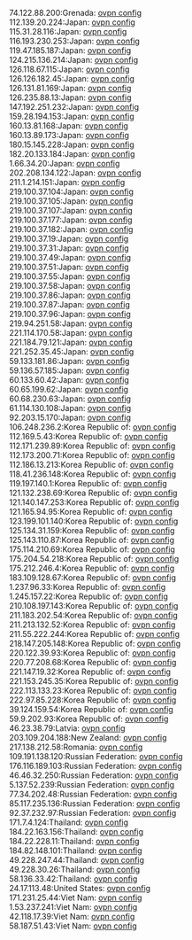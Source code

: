 74.122.88.200:Grenada: [ovpn config](vpn/74_122_88_200.ovpn)  
112.139.20.224:Japan: [ovpn config](vpn/112_139_20_224.ovpn)  
115.31.28.116:Japan: [ovpn config](vpn/115_31_28_116.ovpn)  
116.193.230.253:Japan: [ovpn config](vpn/116_193_230_253.ovpn)  
119.47.185.187:Japan: [ovpn config](vpn/119_47_185_187.ovpn)  
124.215.136.214:Japan: [ovpn config](vpn/124_215_136_214.ovpn)  
126.118.67.115:Japan: [ovpn config](vpn/126_118_67_115.ovpn)  
126.126.182.45:Japan: [ovpn config](vpn/126_126_182_45.ovpn)  
126.131.81.169:Japan: [ovpn config](vpn/126_131_81_169.ovpn)  
126.235.88.13:Japan: [ovpn config](vpn/126_235_88_13.ovpn)  
147.192.251.232:Japan: [ovpn config](vpn/147_192_251_232.ovpn)  
159.28.194.153:Japan: [ovpn config](vpn/159_28_194_153.ovpn)  
160.13.81.168:Japan: [ovpn config](vpn/160_13_81_168.ovpn)  
160.13.89.173:Japan: [ovpn config](vpn/160_13_89_173.ovpn)  
180.15.145.228:Japan: [ovpn config](vpn/180_15_145_228.ovpn)  
182.20.133.184:Japan: [ovpn config](vpn/182_20_133_184.ovpn)  
1.66.34.20:Japan: [ovpn config](vpn/1_66_34_20.ovpn)  
202.208.134.122:Japan: [ovpn config](vpn/202_208_134_122.ovpn)  
211.1.214.151:Japan: [ovpn config](vpn/211_1_214_151.ovpn)  
219.100.37.104:Japan: [ovpn config](vpn/219_100_37_104.ovpn)  
219.100.37.105:Japan: [ovpn config](vpn/219_100_37_105.ovpn)  
219.100.37.107:Japan: [ovpn config](vpn/219_100_37_107.ovpn)  
219.100.37.177:Japan: [ovpn config](vpn/219_100_37_177.ovpn)  
219.100.37.182:Japan: [ovpn config](vpn/219_100_37_182.ovpn)  
219.100.37.19:Japan: [ovpn config](vpn/219_100_37_19.ovpn)  
219.100.37.31:Japan: [ovpn config](vpn/219_100_37_31.ovpn)  
219.100.37.49:Japan: [ovpn config](vpn/219_100_37_49.ovpn)  
219.100.37.51:Japan: [ovpn config](vpn/219_100_37_51.ovpn)  
219.100.37.55:Japan: [ovpn config](vpn/219_100_37_55.ovpn)  
219.100.37.58:Japan: [ovpn config](vpn/219_100_37_58.ovpn)  
219.100.37.86:Japan: [ovpn config](vpn/219_100_37_86.ovpn)  
219.100.37.87:Japan: [ovpn config](vpn/219_100_37_87.ovpn)  
219.100.37.96:Japan: [ovpn config](vpn/219_100_37_96.ovpn)  
219.94.251.58:Japan: [ovpn config](vpn/219_94_251_58.ovpn)  
221.114.170.58:Japan: [ovpn config](vpn/221_114_170_58.ovpn)  
221.184.79.121:Japan: [ovpn config](vpn/221_184_79_121.ovpn)  
221.252.35.45:Japan: [ovpn config](vpn/221_252_35_45.ovpn)  
59.133.181.86:Japan: [ovpn config](vpn/59_133_181_86.ovpn)  
59.136.57.185:Japan: [ovpn config](vpn/59_136_57_185.ovpn)  
60.133.60.42:Japan: [ovpn config](vpn/60_133_60_42.ovpn)  
60.65.199.62:Japan: [ovpn config](vpn/60_65_199_62.ovpn)  
60.68.230.63:Japan: [ovpn config](vpn/60_68_230_63.ovpn)  
61.114.130.108:Japan: [ovpn config](vpn/61_114_130_108.ovpn)  
92.203.15.170:Japan: [ovpn config](vpn/92_203_15_170.ovpn)  
106.248.236.2:Korea Republic of: [ovpn config](vpn/106_248_236_2.ovpn)  
112.169.5.43:Korea Republic of: [ovpn config](vpn/112_169_5_43.ovpn)  
112.171.239.89:Korea Republic of: [ovpn config](vpn/112_171_239_89.ovpn)  
112.173.200.71:Korea Republic of: [ovpn config](vpn/112_173_200_71.ovpn)  
112.186.13.213:Korea Republic of: [ovpn config](vpn/112_186_13_213.ovpn)  
118.41.236.148:Korea Republic of: [ovpn config](vpn/118_41_236_148.ovpn)  
119.197.140.1:Korea Republic of: [ovpn config](vpn/119_197_140_1.ovpn)  
121.132.238.69:Korea Republic of: [ovpn config](vpn/121_132_238_69.ovpn)  
121.140.147.253:Korea Republic of: [ovpn config](vpn/121_140_147_253.ovpn)  
121.165.94.95:Korea Republic of: [ovpn config](vpn/121_165_94_95.ovpn)  
123.199.101.140:Korea Republic of: [ovpn config](vpn/123_199_101_140.ovpn)  
125.134.31.159:Korea Republic of: [ovpn config](vpn/125_134_31_159.ovpn)  
125.143.110.87:Korea Republic of: [ovpn config](vpn/125_143_110_87.ovpn)  
175.114.210.69:Korea Republic of: [ovpn config](vpn/175_114_210_69.ovpn)  
175.204.54.218:Korea Republic of: [ovpn config](vpn/175_204_54_218.ovpn)  
175.212.246.4:Korea Republic of: [ovpn config](vpn/175_212_246_4.ovpn)  
183.109.128.67:Korea Republic of: [ovpn config](vpn/183_109_128_67.ovpn)  
1.237.96.33:Korea Republic of: [ovpn config](vpn/1_237_96_33.ovpn)  
1.245.157.22:Korea Republic of: [ovpn config](vpn/1_245_157_22.ovpn)  
210.108.197.143:Korea Republic of: [ovpn config](vpn/210_108_197_143.ovpn)  
211.183.202.54:Korea Republic of: [ovpn config](vpn/211_183_202_54.ovpn)  
211.213.132.52:Korea Republic of: [ovpn config](vpn/211_213_132_52.ovpn)  
211.55.222.244:Korea Republic of: [ovpn config](vpn/211_55_222_244.ovpn)  
218.147.205.148:Korea Republic of: [ovpn config](vpn/218_147_205_148.ovpn)  
220.122.39.93:Korea Republic of: [ovpn config](vpn/220_122_39_93.ovpn)  
220.77.208.68:Korea Republic of: [ovpn config](vpn/220_77_208_68.ovpn)  
221.147.19.32:Korea Republic of: [ovpn config](vpn/221_147_19_32.ovpn)  
221.153.245.35:Korea Republic of: [ovpn config](vpn/221_153_245_35.ovpn)  
222.113.133.23:Korea Republic of: [ovpn config](vpn/222_113_133_23.ovpn)  
222.97.85.228:Korea Republic of: [ovpn config](vpn/222_97_85_228.ovpn)  
39.124.159.54:Korea Republic of: [ovpn config](vpn/39_124_159_54.ovpn)  
59.9.202.93:Korea Republic of: [ovpn config](vpn/59_9_202_93.ovpn)  
46.23.38.79:Latvia: [ovpn config](vpn/46_23_38_79.ovpn)  
203.109.204.188:New Zealand: [ovpn config](vpn/203_109_204_188.ovpn)  
217.138.212.58:Romania: [ovpn config](vpn/217_138_212_58.ovpn)  
109.191.138.120:Russian Federation: [ovpn config](vpn/109_191_138_120.ovpn)  
176.116.189.103:Russian Federation: [ovpn config](vpn/176_116_189_103.ovpn)  
46.46.32.250:Russian Federation: [ovpn config](vpn/46_46_32_250.ovpn)  
5.137.52.239:Russian Federation: [ovpn config](vpn/5_137_52_239.ovpn)  
77.34.202.48:Russian Federation: [ovpn config](vpn/77_34_202_48.ovpn)  
85.117.235.136:Russian Federation: [ovpn config](vpn/85_117_235_136.ovpn)  
92.37.232.97:Russian Federation: [ovpn config](vpn/92_37_232_97.ovpn)  
171.7.4.124:Thailand: [ovpn config](vpn/171_7_4_124.ovpn)  
184.22.163.156:Thailand: [ovpn config](vpn/184_22_163_156.ovpn)  
184.22.228.11:Thailand: [ovpn config](vpn/184_22_228_11.ovpn)  
184.82.148.101:Thailand: [ovpn config](vpn/184_82_148_101.ovpn)  
49.228.247.44:Thailand: [ovpn config](vpn/49_228_247_44.ovpn)  
49.228.30.26:Thailand: [ovpn config](vpn/49_228_30_26.ovpn)  
58.136.33.42:Thailand: [ovpn config](vpn/58_136_33_42.ovpn)  
24.17.113.48:United States: [ovpn config](vpn/24_17_113_48.ovpn)  
171.231.25.44:Viet Nam: [ovpn config](vpn/171_231_25_44.ovpn)  
1.53.237.241:Viet Nam: [ovpn config](vpn/1_53_237_241.ovpn)  
42.118.17.39:Viet Nam: [ovpn config](vpn/42_118_17_39.ovpn)  
58.187.51.43:Viet Nam: [ovpn config](vpn/58_187_51_43.ovpn)  
